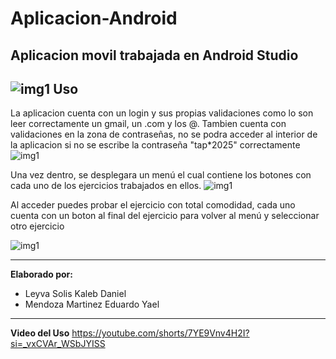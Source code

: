 # Aplicacion-Android
Aplicacion movil trabajada en Android Studio
----------------------------------------
![img1](imagenes/img4.jpg)
**Uso**
--------------------------------------
La aplicacion cuenta con un login y sus propias validaciones como lo son leer correctamente un gmail, un .com y los @.
Tambien cuenta con validaciones en la zona de contraseñas, no se podra acceder al interior de la aplicacion si no se escribe la contraseña "tap*2025" correctamente
![img1](imagenes/img3.jpg)

Una vez dentro, se desplegara un menú el cual contiene los botones con cada uno de los ejercicios trabajados en ellos.
![img1](imagenes/img2.jpg)

Al acceder puedes probar el ejercicio con total comodidad, cada uno cuenta con un boton al final del ejercicio para volver al menú y seleccionar otro ejercicio

![img1](imagenes/img1.jpg)

--------------------------------------------
**Elaborado por:**
- Leyva Solis Kaleb Daniel
- Mendoza Martinez Eduardo Yael
------------------------------------------
**Video del Uso**
https://youtube.com/shorts/7YE9Vnv4H2I?si=_vxCVAr_WSbJYISS
